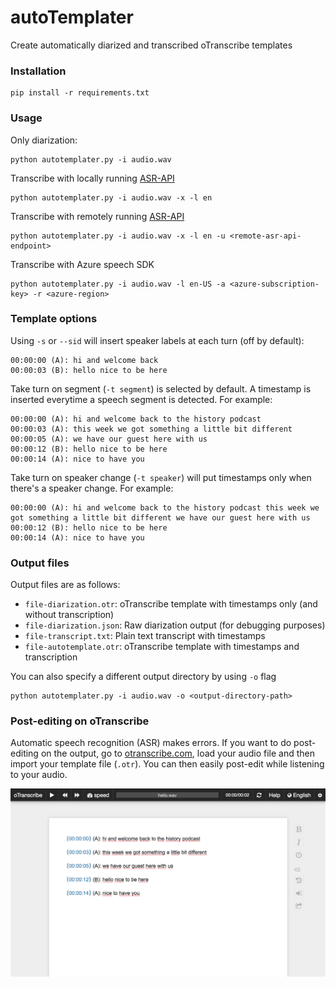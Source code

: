 # autoTemplater
Create automatically diarized and transcribed oTranscribe templates

### Installation

```
pip install -r requirements.txt
```

### Usage

Only diarization:
```
python autotemplater.py -i audio.wav 
```

Transcribe with locally running [ASR-API](https://github.com/translatorswb/ASR-API)
```
python autotemplater.py -i audio.wav -x -l en
```

Transcribe with remotely running [ASR-API](https://github.com/translatorswb/ASR-API)
```
python autotemplater.py -i audio.wav -x -l en -u <remote-asr-api-endpoint>
```

Transcribe with Azure speech SDK
```
python autotemplater.py -i audio.wav -l en-US -a <azure-subscription-key> -r <azure-region>
```

### Template options

Using `-s` or `--sid` will insert speaker labels at each turn (off by default):
```
00:00:00 (A): hi and welcome back
00:00:03 (B): hello nice to be here
```

Take turn on segment (`-t segment`) is selected by default. A timestamp is inserted everytime a speech segment is detected. For example: 
```
00:00:00 (A): hi and welcome back to the history podcast
00:00:03 (A): this week we got something a little bit different
00:00:05 (A): we have our guest here with us
00:00:12 (B): hello nice to be here
00:00:14 (A): nice to have you
```

Take turn on speaker change (`-t speaker`) will put timestamps only when there's a speaker change. For example:
```
00:00:00 (A): hi and welcome back to the history podcast this week we got something a little bit different we have our guest here with us
00:00:12 (B): hello nice to be here
00:00:14 (A): nice to have you
```

### Output files

Output files are as follows:

- `file-diarization.otr`: oTranscribe template with timestamps only (and without transcription)
- `file-diarization.json`: Raw diarization output (for debugging purposes)
- `file-transcript.txt`:  Plain text transcript with timestamps
- `file-autotemplate.otr`: oTranscribe template with timestamps and transcription

You can also specify a different output directory by using `-o` flag
```
python autotemplater.py -i audio.wav -o <output-directory-path>
```

### Post-editing on oTranscribe

Automatic speech recognition (ASR) makes errors. If you want to do post-editing on the output, go to [otranscribe.com](https://otranscribe.com/), load your audio file and then import your template file (`.otr`). You can then easily post-edit while listening to your audio. 

![Template post-editing on oTranscribe](img/otranscribe_editing.png)